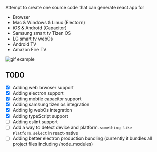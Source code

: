 Attempt to create one source code that can generate react app for 
- Browser 
- Mac & Windows & Linux (Electorn)
- iOS & Android (Capacitor)
- Samsung smart tv Tizen OS
- LG smart tv webOs
- Android TV
- Amazon Fire TV

![gif example](https://user-images.githubusercontent.com/24798045/115632381-42c5de00-a310-11eb-8ca6-16a35c70b136.gif)


## TODO 
- [x] Adding web brwoser support
- [x] Adding electron support
- [x] Adding mobile capacitor support
- [x] Adding samsung tizen os integration
- [x] Adding lg webOs integration
- [x] Adding typeScript support
- [ ] Adding eslint support
- [ ] Add a way to detect device and platform. `something like Platform.select` in react-native
- [ ] Adding better electron production bundling (currently it bundles all project files including /node_modules)
